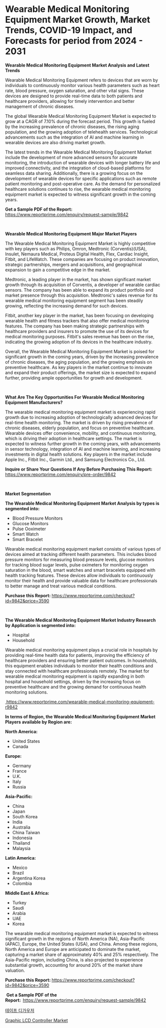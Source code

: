 <p><h1>Wearable Medical Monitoring Equipment Market Growth, Market Trends, COVID-19 Impact, and Forecasts for period from 2024 - 2031</h1></p><p><strong>Wearable Medical Monitoring Equipment Market Analysis and Latest Trends</strong></p>
<p><p>Wearable Medical Monitoring Equipment refers to devices that are worn by individuals to continuously monitor various health parameters such as heart rate, blood pressure, oxygen saturation, and other vital signs. These devices are designed to provide real-time data to both patients and healthcare providers, allowing for timely intervention and better management of chronic diseases.</p><p>The global Wearable Medical Monitoring Equipment Market is expected to grow at a CAGR of 7.10% during the forecast period. This growth is fueled by the increasing prevalence of chronic diseases, the rising aging population, and the growing adoption of telehealth services. Technological advancements such as the integration of AI and machine learning in wearable devices are also driving market growth.</p><p>The latest trends in the Wearable Medical Monitoring Equipment Market include the development of more advanced sensors for accurate monitoring, the introduction of wearable devices with longer battery life and improved connectivity, and the integration of cloud-based platforms for seamless data sharing. Additionally, there is a growing focus on the development of wearable devices for specific applications such as remote patient monitoring and post-operative care. As the demand for personalized healthcare solutions continues to rise, the wearable medical monitoring equipment market is expected to witness significant growth in the coming years.</p></p>
<p><strong>Get a Sample PDF of the Report:&nbsp;</strong> <a href="https://www.reportprime.com/enquiry/request-sample/9842">https://www.reportprime.com/enquiry/request-sample/9842</a></p>
<p>&nbsp;</p>
<p><strong>Wearable Medical Monitoring Equipment Major Market Players</strong></p>
<p><p>The Wearable Medical Monitoring Equipment Market is highly competitive with key players such as Philips, Omron, Medtronic (Corventis)(USA), Insulet, Nemaura Medical, Proteus Digital Health, Flex, Cardiac Insight, Fitbit, and LifeWatch. These companies are focusing on product innovation, strategic partnerships, mergers and acquisitions, and geographical expansion to gain a competitive edge in the market.</p><p>Medtronic, a leading player in the market, has shown significant market growth through its acquisition of Corventis, a developer of wearable cardiac sensors. The company has been able to expand its product portfolio and market presence through this acquisition. Medtronic's sales revenue for its wearable medical monitoring equipment segment has been steadily growing, reflecting the increasing demand for such devices.</p><p>Fitbit, another key player in the market, has been focusing on developing wearable health and fitness trackers that also offer medical monitoring features. The company has been making strategic partnerships with healthcare providers and insurers to promote the use of its devices for medical monitoring purposes. Fitbit's sales revenue has been on the rise, indicating the growing adoption of its devices in the healthcare industry.</p><p>Overall, the Wearable Medical Monitoring Equipment Market is poised for significant growth in the coming years, driven by the increasing prevalence of chronic diseases, the aging population, and the growing emphasis on preventive healthcare. As key players in the market continue to innovate and expand their product offerings, the market size is expected to expand further, providing ample opportunities for growth and development.</p></p>
<p>&nbsp;</p>
<p><strong>What Are The Key Opportunities For Wearable Medical Monitoring Equipment Manufacturers?</strong></p>
<p><p>The wearable medical monitoring equipment market is experiencing rapid growth due to increasing adoption of technologically advanced devices for real-time health monitoring. The market is driven by rising prevalence of chronic diseases, elderly population, and focus on preventive healthcare. Wearable devices offer convenience, mobility, and continuous monitoring, which is driving their adoption in healthcare settings. The market is expected to witness further growth in the coming years, with advancements in sensor technology, integration of AI and machine learning, and increasing investments in digital health solutions. Key players in the market include Apple Inc., Fitbit Inc., Garmin Ltd., and Samsung Electronics Co., Ltd.</p></p>
<p><strong>Inquire or Share Your Questions If Any Before Purchasing This Report:</strong> <a href="https://www.reportprime.com/enquiry/pre-order/9842">https://www.reportprime.com/enquiry/pre-order/9842</a></p>
<p>&nbsp;</p>
<p><strong>Market Segmentation</strong></p>
<p><strong>The Wearable Medical Monitoring Equipment Market Analysis by types is segmented into:</strong></p>
<p><ul><li>Blood Pressure Monitors</li><li>Glucose Monitors</li><li>Pulse Ooximeter</li><li>Smart Watch</li><li>Smart Bracelet</li></ul></p>
<p><p>Wearable medical monitoring equipment market consists of various types of devices aimed at tracking different health parameters. This includes blood pressure monitors for measuring blood pressure levels, glucose monitors for tracking blood sugar levels, pulse oximeters for monitoring oxygen saturation in the blood, smart watches and smart bracelets equipped with health tracking features. These devices allow individuals to continuously monitor their health and provide valuable data for healthcare professionals to better manage and treat various medical conditions.</p></p>
<p><strong>Purchase this Report:&nbsp;</strong><a href="https://www.reportprime.com/checkout?id=9842&price=3590">https://www.reportprime.com/checkout?id=9842&price=3590</a></p>
<p>&nbsp;</p>
<p><strong>The Wearable Medical Monitoring Equipment Market Industry Research by Application is segmented into:</strong></p>
<p><ul><li>Hospital</li><li>Household</li></ul></p>
<p><p>Wearable medical monitoring equipment plays a crucial role in hospitals by providing real-time health data for patients, improving the efficiency of healthcare providers and ensuring better patient outcomes. In households, this equipment enables individuals to monitor their health conditions and stay connected with healthcare professionals remotely. The market for wearable medical monitoring equipment is rapidly expanding in both hospital and household settings, driven by the increasing focus on preventive healthcare and the growing demand for continuous health monitoring solutions.</p></p>
<p><a href="https://www.reportprime.com/wearable-medical-monitoring-equipment-r9842">&nbsp;https://www.reportprime.com/wearable-medical-monitoring-equipment-r9842</a></p>
<p><strong>In terms of Region, the Wearable Medical Monitoring Equipment Market Players available by Region are:</strong></p>
<p>
    <p> <strong> North America: </strong>
        <ul>
            <li>United States</li>
            <li>Canada</li>
        </ul>
        </p> 
    <p> <strong> Europe: </strong>
        <ul>
            <li>Germany</li>
            <li>France</li>
            <li>U.K.</li>
            <li>Italy</li>
            <li>Russia</li>
        </ul>
        </p> 
    <p> <strong> Asia-Pacific: </strong>
        <ul>
            <li>China</li>
            <li>Japan</li>
            <li>South Korea</li>
            <li>India</li>
            <li>Australia</li>
            <li>China Taiwan</li>
            <li>Indonesia</li>
            <li>Thailand</li>
            <li>Malaysia</li>
        </ul>
        </p> 
    <p> <strong> Latin America: </strong>
        <ul>
            <li>Mexico</li>
            <li>Brazil</li>
            <li>Argentina Korea</li>
            <li>Colombia</li>
        </ul>
        </p> 
    <p> <strong> Middle East & Africa: </strong>
        <ul>
            <li>Turkey</li>
            <li>Saudi</li>
            <li>Arabia</li>
            <li>UAE</li>
            <li>Korea</li>
        </ul>
    </p>
    </p>
<p><p>The wearable medical monitoring equipment market is expected to witness significant growth in the regions of North America (NA), Asia-Pacific (APAC), Europe, the United States (USA), and China. Among these regions, North America and Europe are anticipated to dominate the market, capturing a market share of approximately 40% and 25% respectively. The Asia-Pacific region, including China, is also projected to experience substantial growth, accounting for around 20% of the market share valuation.</p></p>
<p><strong>Purchase this Report: </strong><a href="https://www.reportprime.com/checkout?id=9842&price=3590">https://www.reportprime.com/checkout?id=9842&price=3590</a></p>
<p>&nbsp;<strong>Get a Sample PDF of the Report:&nbsp;&nbsp;</strong><a href="https://www.reportprime.com/enquiry/request-sample/9842">https://www.reportprime.com/enquiry/request-sample/9842</a></p>
<p><strong></strong></p>
<p><p><a href="https://medium.com/@fly879567/%ED%85%8C%EC%9D%B4%ED%94%84-%EB%94%94%EA%B0%80%EC%9A%B0%EC%84%9C-%EC%8B%9C%EC%9E%A5-%EB%8F%99%ED%96%A5-%EB%B0%8F-%EC%8B%9C%EC%9E%A5-%EB%B6%84%EC%84%9D%EC%9D%80-2024-2031%EB%85%84-%EB%8F%99%EC%95%88-%EC%98%88%EC%B8%A1%EB%90%98%EC%97%88%EC%8A%B5%EB%8B%88%EB%8B%A4-0f8d80ce5e13">테이프 디가우저</a></p><p><a href="https://spotless-saver-8fd.notion.site/Decoding-Graphic-LCD-Controller-Market-Metrics-Market-Share-Trends-and-Growth-Patterns-b86a77b3d90d46258bad6624eb60d6c2">Graphic LCD Controller Market</a></p></p>